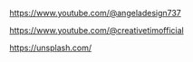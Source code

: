 
https://www.youtube.com/@angeladesign737

https://www.youtube.com/@creativetimofficial

https://unsplash.com/